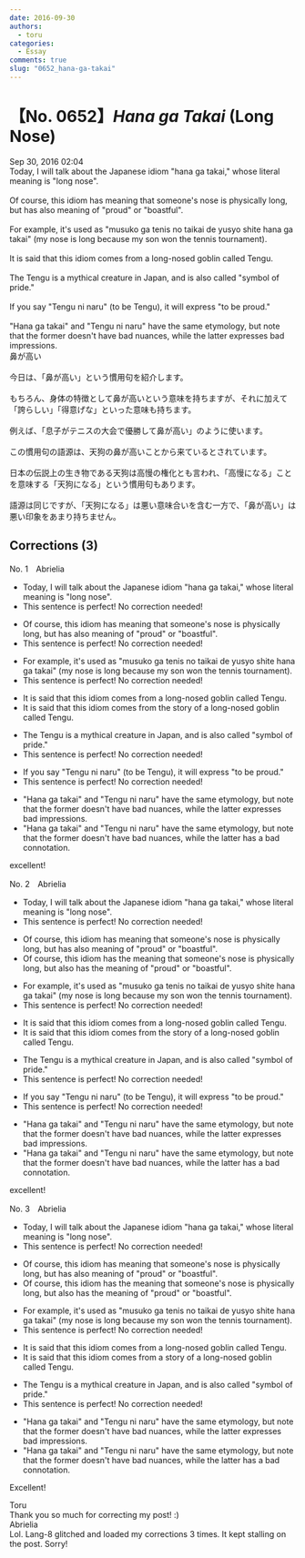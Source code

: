 ```yaml
---
date: 2016-09-30
authors:
  - toru
categories:
  - Essay
comments: true
slug: "0652_hana-ga-takai"
---
```


# 【No. 0652】<strong><em>Hana ga Takai</em></strong> (Long Nose)
<div class="date">Sep 30, 2016 02:04</div>
<div id="post"><div id="body_show_ori">
Today, I will talk about the Japanese idiom "hana ga takai," whose literal meaning is "long nose".<br/><br/>Of course, this idiom has meaning that someone's nose is physically long, but has also meaning of "proud" or "boastful".<br/><br/>For example, it's used as "musuko ga tenis no taikai de yusyo shite hana ga takai" (my nose is long because my son won the tennis tournament).<br/><br/>It is said that this idiom comes from a long-nosed goblin called Tengu.<br/><br/>The Tengu is a mythical creature in Japan, and is also called "symbol of pride."<br/><br/>If you say "Tengu ni naru" (to be Tengu), it will express "to be proud."<br/><br/>"Hana ga takai" and "Tengu ni naru" have the same etymology, but note that the former doesn't have bad nuances, while the latter expresses bad impressions.
</div></div>

<!-- more -->

<div id="post_ja"><div id="body_show_mo">
鼻が高い<br/><br/>今日は、「鼻が高い」という慣用句を紹介します。<br/><br/>もちろん、身体の特徴として鼻が高いという意味を持ちますが、それに加えて「誇らしい」「得意げな」といった意味も持ちます。<br/><br/>例えば、「息子がテニスの大会で優勝して鼻が高い」のように使います。<br/><br/>この慣用句の語源は、天狗の鼻が高いことから来ているとされています。<br/><br/>日本の伝説上の生き物である天狗は高慢の権化とも言われ、「高慢になる」ことを意味する「天狗になる」という慣用句もあります。<br/><br/>語源は同じですが、「天狗になる」は悪い意味合いを含む一方で、「鼻が高い」は悪い印象をあまり持ちません。
</div></div>

## Corrections (3)
<div id="block"><div class="first_name"> No. 1　<span class="just_name">Abrielia</span></div><div id="block2">
<ul class="correction_field">
<li class="incorrect">Today, I will talk about the Japanese idiom "hana ga takai," whose literal meaning is "long nose".</li>
<li class="corrected perfect">This sentence is perfect! No correction needed!</li>
</ul>
<ul class="correction_field">
<li class="incorrect">Of course, this idiom has meaning that someone's nose is physically long, but has also meaning of "proud" or "boastful".</li>
<li class="corrected perfect">This sentence is perfect! No correction needed!</li>
</ul>
<ul class="correction_field">
<li class="incorrect">For example, it's used as "musuko ga tenis no taikai de yusyo shite hana ga takai" (my nose is long because my son won the tennis tournament).</li>
<li class="corrected perfect">This sentence is perfect! No correction needed!</li>
</ul>
<ul class="correction_field">
<li class="incorrect">It is said that this idiom comes from a long-nosed goblin called Tengu.</li>
<li class="corrected correct">
It is said that this idiom comes from the story of a long-nosed goblin called Tengu.
</li>
</ul>
<ul class="correction_field">
<li class="incorrect">The Tengu is a mythical creature in Japan, and is also called "symbol of pride."</li>
<li class="corrected perfect">This sentence is perfect! No correction needed!</li>
</ul>
<ul class="correction_field">
<li class="incorrect">If you say "Tengu ni naru" (to be Tengu), it will express "to be proud."</li>
<li class="corrected perfect">This sentence is perfect! No correction needed!</li>
</ul>
<ul class="correction_field">
<li class="incorrect">"Hana ga takai" and "Tengu ni naru" have the same etymology, but note that the former doesn't have bad nuances, while the latter expresses bad impressions.</li>
<li class="corrected correct">
"Hana ga takai" and "Tengu ni naru" have the same etymology, but note that the former doesn't have bad nuances, while the latter has a bad connotation.
</li>
</ul>
<p class="comment_small">
 excellent!
</p>

</div></div>
<div id="block"><div class="first_name"> No. 2　<span class="just_name">Abrielia</span></div><div id="block2">
<ul class="correction_field">
<li class="incorrect">Today, I will talk about the Japanese idiom "hana ga takai," whose literal meaning is "long nose".</li>
<li class="corrected perfect">This sentence is perfect! No correction needed!</li>
</ul>
<ul class="correction_field">
<li class="incorrect">Of course, this idiom has meaning that someone's nose is physically long, but has also meaning of "proud" or "boastful".</li>
<li class="corrected correct">
Of course, this idiom has the meaning that someone's nose is physically long, but also has the meaning of "proud" or "boastful".
</li>
</ul>
<ul class="correction_field">
<li class="incorrect">For example, it's used as "musuko ga tenis no taikai de yusyo shite hana ga takai" (my nose is long because my son won the tennis tournament).</li>
<li class="corrected perfect">This sentence is perfect! No correction needed!</li>
</ul>
<ul class="correction_field">
<li class="incorrect">It is said that this idiom comes from a long-nosed goblin called Tengu.</li>
<li class="corrected correct">
It is said that this idiom comes from the story of a long-nosed goblin called Tengu.
</li>
</ul>
<ul class="correction_field">
<li class="incorrect">The Tengu is a mythical creature in Japan, and is also called "symbol of pride."</li>
<li class="corrected perfect">This sentence is perfect! No correction needed!</li>
</ul>
<ul class="correction_field">
<li class="incorrect">If you say "Tengu ni naru" (to be Tengu), it will express "to be proud."</li>
<li class="corrected perfect">This sentence is perfect! No correction needed!</li>
</ul>
<ul class="correction_field">
<li class="incorrect">"Hana ga takai" and "Tengu ni naru" have the same etymology, but note that the former doesn't have bad nuances, while the latter expresses bad impressions.</li>
<li class="corrected correct">
"Hana ga takai" and "Tengu ni naru" have the same etymology, but note that the former doesn't have bad nuances, while the latter has a bad connotation. 
</li>
</ul>
<p class="comment_small">
 excellent!
</p>

</div></div>
<div id="block"><div class="first_name"> No. 3　<span class="just_name">Abrielia</span></div><div id="block2">
<ul class="correction_field">
<li class="incorrect">Today, I will talk about the Japanese idiom "hana ga takai," whose literal meaning is "long nose".</li>
<li class="corrected perfect">This sentence is perfect! No correction needed!</li>
</ul>
<ul class="correction_field">
<li class="incorrect">Of course, this idiom has meaning that someone's nose is physically long, but has also meaning of "proud" or "boastful".</li>
<li class="corrected correct">
Of course, this idiom has the meaning that someone's nose is physically long, but also has the meaning of "proud" or "boastful".
</li>
</ul>
<ul class="correction_field">
<li class="incorrect">For example, it's used as "musuko ga tenis no taikai de yusyo shite hana ga takai" (my nose is long because my son won the tennis tournament).</li>
<li class="corrected perfect">This sentence is perfect! No correction needed!</li>
</ul>
<ul class="correction_field">
<li class="incorrect">It is said that this idiom comes from a long-nosed goblin called Tengu.</li>
<li class="corrected correct">
It is said that this idiom comes from a story of a long-nosed goblin called Tengu.
</li>
</ul>
<ul class="correction_field">
<li class="incorrect">The Tengu is a mythical creature in Japan, and is also called "symbol of pride."</li>
<li class="corrected perfect">This sentence is perfect! No correction needed!</li>
</ul>
<ul class="correction_field">
<li class="incorrect">"Hana ga takai" and "Tengu ni naru" have the same etymology, but note that the former doesn't have bad nuances, while the latter expresses bad impressions.</li>
<li class="corrected correct">
"Hana ga takai" and "Tengu ni naru" have the same etymology, but note that the former doesn't have bad nuances, while the latter has a bad connotation.
</li>
</ul>
<p class="comment_small">
 Excellent!
</p>

</div><div class="name"><span class="just_name">Toru</span><br>
Thank you so much for correcting my post! :)
</div>
<div class="name"><span class="just_name">Abrielia</span><br>
Lol. Lang-8 glitched and loaded my corrections 3 times. It kept stalling on the post. Sorry!  
</div>
</div>
